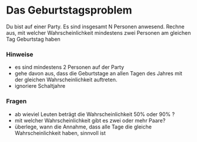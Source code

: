 
# Das Geburtstagsproblem

Du bist auf einer Party. Es sind insgesamt N Personen anwesend. Rechne aus, mit welcher Wahrscheinlichkeit mindestens zwei Personen am gleichen Tag Geburtstag haben

### Hinweise

* es sind mindestens 2 Personen auf der Party
* gehe davon aus, dass die Geburtstage an allen Tagen des Jahres mit der gleichen Wahrscheinlichkeit auftreten.
* ignoriere Schaltjahre

### Fragen

* ab wieviel Leuten beträgt die Wahrscheinlichkeit 50% oder 90% ?
* mit welcher Wahrscheinlichkeit gibt es zwei oder mehr Paare?
* überlege, wann die Annahme, dass alle Tage die gleiche Wahrscheinlichkeit haben, sinnvoll ist
